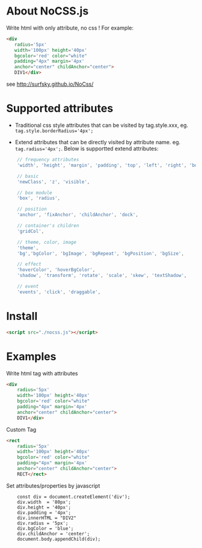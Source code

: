 # About NoCSS.js

 Write html with only attribute, no css ! For example:

 ``` html
<div 
    radius='5px' 
    width='100px' height='40px' 
    bgcolor='red' color="white" 
    padding="4px" margin='4px'
    anchor="center" childAnchor="center">
    DIV1</div>
```

see http://surfsky.github.io/NoCss/


# Supported attributes

- Traditional css style attributes that can be visited by tag.style.xxx, eg. `tag.style.borderRadius='4px'; `

- Extend attributes that can be directly visited by attribute name. eg. `tag.radius='4px';`. Below is supportted extend attributes:

``` js
    // frequency attributes
    'width', 'height', 'margin', 'padding', 'top', 'left', 'right', 'bottom',

    // basic
    'newClass', 'z', 'visible',

    // box module
    'box', 'radius',  

    // position
    'anchor', 'fixAnchor', 'childAnchor', 'dock', 

    // container's children
    'gridCol',

    // theme, color, image
    'theme', 
    'bg','bgColor', 'bgImage', 'bgRepeat', 'bgPosition', 'bgSize',

    // effect
    'hoverColor', 'hoverBgColor', 
    'shadow', 'transform', 'rotate', 'scale', 'skew', 'textShadow',

    // event
    'events', 'click', 'draggable',
```


# Install

``` html
<script src="./nocss.js"></script>
```


# Examples

Write html tag with attributes

``` html
<div 
    radius='5px' 
    width='100px' height='40px' 
    bgcolor='red' color="white" 
    padding="4px" margin='4px'
    anchor="center" childAnchor="center">
    DIV1</div>
```

Custom Tag

``` html
<rect 
    radius='5px' 
    width='100px' height='40px' 
    bgcolor='red' color="white" 
    padding="4px" margin='4px'
    anchor="center" childAnchor="center">
    RECT</rect>

```

Set attributes/properties by javascript

```
    const div = document.createElement('div');
    div.width  = '80px';
    div.height = '40px';
    div.padding = '4px';
    div.innerHTML = "DIV2"
    div.radius = '5px';
    div.bgColor = 'blue';
    div.childAnchor = 'center';
    document.body.appendChild(div);
```

